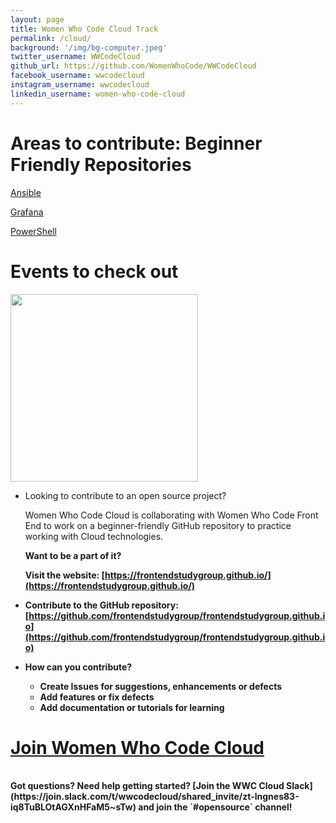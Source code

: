 ```yaml
---
layout: page
title: Women Who Code Cloud Track
permalink: /cloud/
background: '/img/bg-computer.jpeg'
twitter_username: WWCodeCloud
github_url: https://github.com/WomenWhoCode/WWCodeCloud
facebook_username: wwcodecloud
instagram_username: wwcodecloud
linkedin_username: women-who-code-cloud
---
```

<!-- 
**Table of Contents**
* TOC
{:toc} -->

# Areas to contribute: Beginner Friendly Repositories 

[Ansible](https://github.com/ansible/ansible/labels/hacktoberfest)

[Grafana](https://github.com/grafana/grafana/issues?q=is%3Aissue+is%3Aopen+hacktoberfest)

[PowerShell](https://github.com/PowerShell/PowerShell/issues?q=is%3Aopen+label%3AHacktoberfest%2CHacktoberfest-Accepted)

# Events to check out

[<img src = "{{site.baseurl}}/img/eventcloud.png" width="300" height="300">](https://us02web.zoom.us/webinar/register/WN_8Rki_P9XQlqrLt0qguvcPQ)


- Looking to contribute to an open source project?

    Women Who Code Cloud is collaborating with Women Who Code Front End to work on a beginner-friendly GitHub repository to practice working with Cloud technologies.

    <b> Want to be a part of it?<b>

    Visit the website: [https://frontendstudygroup.github.io/](https://frontendstudygroup.github.io/)

- Contribute to the GitHub repository: 
[https://github.com/frontendstudygroup/frontendstudygroup.github.io](https://github.com/frontendstudygroup/frontendstudygroup.github.io)

- How can you contribute?
    - Create Issues for suggestions, enhancements or defects
    - Add features or fix defects
    - Add documentation or tutorials for learning


# [Join Women Who Code Cloud](https://linktr.ee/wwcodecloud)
<br/>
Got questions? Need help getting started? [Join the WWC Cloud Slack](https://join.slack.com/t/wwcodecloud/shared_invite/zt-lngnes83-iq8TuBLOtAGXnHFaM5~sTw) and join the `#opensource` channel!
